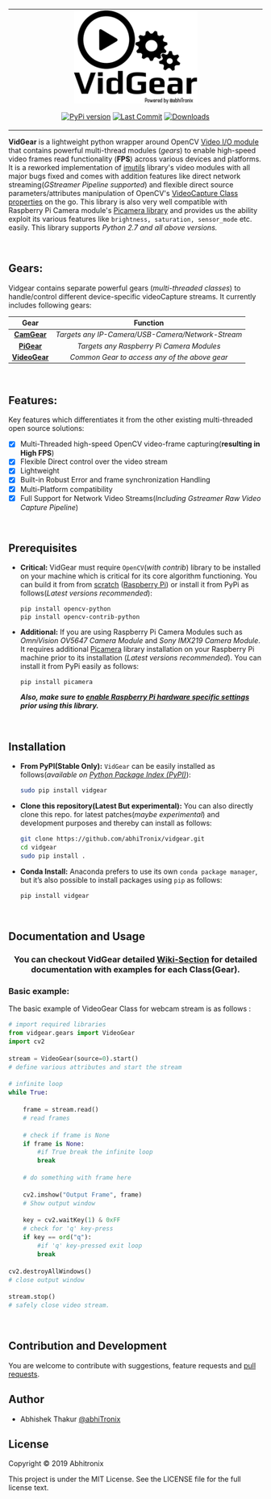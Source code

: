 <table align="center"><tr><td align="center" width="9999">
<img alt="vidgear Logo" src="https://raw.githubusercontent.com/abhiTronix/Imbakup/master/Images/vidgear.png" width="50%" height="50%">

[![PyPi version](https://pypip.in/v/vidgear/badge.png)](https://pypi.org/project/vidgear/)
[![Last Commit](https://img.shields.io/github/last-commit/abhiTronix/vidgear.svg)](https://github.com/abhiTronix/vidgear/commits/master)
[![Downloads](https://pepy.tech/badge/vidgear)](https://pepy.tech/project/vidgear)
</td></tr></table>

<a text-align="justify"> **VidGear** is a lightweight python wrapper around OpenCV [Video I/O module](https://docs.opencv.org/master/d0/da7/videoio_overview.html) that contains powerful multi-thread modules (*gears*) to enable high-speed video frames read functionality  (**FPS**) across various devices and platforms. It is a reworked implementation of [imutils](https://github.com/jrosebr1/imutils) library's video modules with all major bugs fixed and comes with addition features like direct network streaming(*GStreamer Pipeline supported*) and flexible direct source parameters/attributes manipulation of OpenCV's [VideoCapture Class properties](https://docs.opencv.org/master/d4/d15/group__videoio__flags__base.html#gaeb8dd9c89c10a5c63c139bf7c4f5704d) on the go. This library is also very well compatible with Raspberry Pi Camera module's [Picamera library](http://picamera.readthedocs.io/) and provides us the ability exploit its various features like `brightness, saturation, sensor_mode` etc. easily. This library supports *Python 2.7 and all above versions.*
</a>

&nbsp; 

## Gears: 

Vidgear contains separate powerful gears (*multi-threaded classes*) to handle/control different device-specific videoCapture streams. It currently includes following gears:


<a align="center"> 
	
| Gear | Function |
|------|---------|
| [**CamGear**](https://github.com/abhiTronix/vidgear/wiki/CamGear-Class) | *Targets any IP-Camera/USB-Camera/Network-Stream* |
| [**PiGear**](https://github.com/abhiTronix/vidgear/wiki/PiGear-Class) | *Targets any Raspberry Pi Camera Modules* |
| [**VideoGear**](https://github.com/abhiTronix/vidgear/wiki/VideoGear-Class) | *Common Gear to access any of the above gear* |

</a>

&nbsp; 

## Features:
Key features which differentiates it from the other existing multi-threaded open source solutions:
- [x]  Multi-Threaded high-speed OpenCV video-frame capturing(**resulting in High FPS**)
- [x]  Flexible Direct control over the video stream
- [x]  Lightweight
- [x]  Built-in Robust Error and frame synchronization Handling
- [x]  Multi-Platform compatibility
- [x]  Full Support for Network Video Streams(*Including Gstreamer Raw Video Capture Pipeline*) 

&nbsp; 

## Prerequisites
* **Critical:** VidGear must require `OpenCV`(*with contrib*) library to be installed on your machine which is critical for its core algorithm functioning. You can build it from from [scratch](https://www.pyimagesearch.com/2018/05/28/ubuntu-18-04-how-to-install-opencv/) ([Raspberry Pi](https://www.pyimagesearch.com/2018/09/26/install-opencv-4-on-your-raspberry-pi/)) or install it from PyPi as follows(*Latest versions recommended*):
  ```
  pip install opencv-python
  pip install opencv-contrib-python
  ```
* **Additional:** If you are using Raspberry Pi Camera Modules such as *OmniVision OV5647 Camera Module* and *Sony IMX219 Camera Module*. It requires additional [Picamera](https://picamera.readthedocs.io/en/release-1.13/install.html) library installation on your Raspberry Pi machine prior to its installation (*Latest versions recommended*). You can install it from PyPi easily as follows:
  ```
  pip install picamera
  ```
  ***Also, make sure to [enable Raspberry Pi hardware specific settings](https://picamera.readthedocs.io/en/release-1.13/quickstart.html) prior using this library.***

&nbsp; 

## Installation
- **From PyPI(Stable Only):** `VidGear` can be easily installed as follows(*available on [Python Package Index (PyPI)](https://pypi.org/project/vidgear/)*):
  ```bash
  sudo pip install vidgear
  ```
- **Clone this repository(Latest But experimental):** You can also directly clone this repo. for latest patches(*maybe experimental*) and development purposes and thereby can install as follows:
  ```bash
  git clone https://github.com/abhiTronix/vidgear.git
  cd vidgear
  sudo pip install .
  ```
- **Conda Install:**  Anaconda prefers to use its own `conda package manager`, but it’s also possible to install packages using `pip` as follows:
   ```bash
   pip install vidgear
   ```
   
&nbsp; 

## Documentation and Usage

<h3 align="center">You can checkout VidGear detailed <a href = https://github.com/abhiTronix/vidgear/wiki>Wiki-Section</a> for detailed documentation with examples for each Class(Gear).</h3>

### Basic example: 

The basic example of VideoGear Class for webcam stream is as follows :

```python
# import required libraries
from vidgear.gears import VideoGear
import cv2

stream = VideoGear(source=0).start() 
# define various attributes and start the stream

# infinite loop
while True:
	
	frame = stream.read()
	# read frames

	# check if frame is None
	if frame is None:
		#if True break the infinite loop
		break
	
	# do something with frame here
	
	cv2.imshow("Output Frame", frame)
	# Show output window

	key = cv2.waitKey(1) & 0xFF
	# check for 'q' key-press
	if key == ord("q"):
		#if 'q' key-pressed exit loop
		break

cv2.destroyAllWindows()
# close output window

stream.stop()
# safely close video stream.
```
&nbsp; 

## Contribution and Development
You are welcome to contribute with suggestions, feature requests and [pull requests](https://github.com/abhiTronix/vidgear/pulls).

## Author

- Abhishek Thakur [@abhiTronix](https://github.com/abhiTronix)

## License

Copyright © 2019 Abhitronix

This project is under the MIT License. See the LICENSE file for the full license text.
